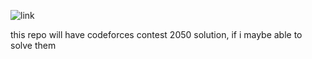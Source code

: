 ![link](https://codeforces.com/contest/2050)

this repo will have codeforces contest 2050 solution, if i maybe able to solve
them
